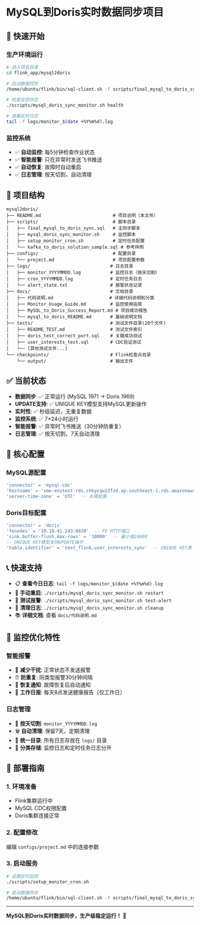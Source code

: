 # MySQL到Doris实时数据同步项目

## 🚀 快速开始

### 生产环境运行
```bash
# 进入项目目录
cd flink_app/mysql2doris

# 启动数据同步
/home/ubuntu/flink/bin/sql-client.sh -f scripts/final_mysql_to_doris_sync.sql

# 检查监控状态
./scripts/mysql_doris_sync_monitor.sh health

# 查看实时日志
tail -f logs/monitor_$(date +%Y%m%d).log
```

### 监控系统
- ✅ **自动监控**: 每5分钟检查作业状态
- ✅ **智能报警**: 只在异常时发送飞书推送
- ✅ **自动恢复**: 故障时自动重启
- ✅ **日志管理**: 按天切割，自动清理

## 📁 项目结构

```
mysql2doris/
├── README.md                           # 项目说明（本文件）
├── scripts/                            # 脚本目录
│   ├── final_mysql_to_doris_sync.sql   # 主同步脚本
│   ├── mysql_doris_sync_monitor.sh     # 监控脚本  
│   ├── setup_monitor_cron.sh           # 定时任务配置
│   └── kafka_to_doris_solution_sample.sql # 参考样例
├── configs/                            # 配置目录
│   └── project.md                      # 项目配置参数
├── logs/                              # 日志目录
│   ├── monitor_YYYYMMDD.log           # 监控日志（按天切割）
│   ├── cron_YYYYMMDD.log              # 定时任务日志
│   └── alert_state.txt                # 报警状态记录
├── docs/                              # 文档目录
│   ├── 代码说明.md                     # 详细代码说明和分类
│   ├── Monitor_Usage_Guide.md         # 监控使用指南
│   ├── MySQL_to_Doris_Success_Report.md # 项目成功报告
│   └── mysql_to_doris_README.md       # 基础说明文档
├── tests/                             # 测试文件目录(28个文件)
│   ├── README_TEST.md                 # 测试文件索引
│   ├── doris_test_correct_port.sql    # 关键成功测试
│   ├── user_interests_test.sql        # CDC验证测试
│   └── [其他测试文件...]
└── checkpoints/                       # Flink检查点目录
    └── output/                        # 输出文件
```

## ✅ 当前状态

- **数据同步**: ✅ 正常运行 (MySQL 1971 → Doris 1969)
- **UPDATE支持**: ✅ UNIQUE KEY模型支持MySQL更新操作
- **实时性**: ✅ 秒级延迟，无重复数据
- **监控系统**: ✅ 7×24小时运行
- **智能报警**: ✅ 异常时飞书推送（30分钟防重复）
- **日志管理**: ✅ 按天切割，7天自动清理

## 🔧 核心配置

### MySQL源配置
```sql
'connector' = 'mysql-cdc'
'hostname' = 'xme-envtest-rds.chkycqw22fzd.ap-southeast-1.rds.amazonaws.com'
'server-time-zone' = 'UTC'  -- 关键配置
```

### Doris目标配置  
```sql
'connector' = 'doris'
'fenodes' = '10.10.41.243:8030'  -- FE HTTP端口
'sink.buffer-flush.max-rows' = '10000'  -- 最小值10000
-- UNIQUE KEY模型支持UPDATE操作
'table.identifier' = 'test_flink.user_interests_sync'  -- UNIQUE KEY表
```

## 📞 快速支持

- 📋 **查看今日日志**: `tail -f logs/monitor_$(date +%Y%m%d).log`
- 🔧 **手动重启**: `./scripts/mysql_doris_sync_monitor.sh restart`  
- 📢 **测试报警**: `./scripts/mysql_doris_sync_monitor.sh test-alert`
- 🧹 **清理日志**: `./scripts/mysql_doris_sync_monitor.sh cleanup`
- 📚 **详细文档**: 查看 `docs/代码说明.md`

## 🎯 监控优化特性

### 智能报警
- 📮 **减少干扰**: 正常状态不发送报警
- ⏰ **防重复**: 同类型报警30分钟间隔
- 🔄 **恢复通知**: 故障恢复后自动通知
- 📅 **工作日报**: 每天8点发送健康报告（仅工作日）

### 日志管理
- 📅 **按天切割**: `monitor_YYYYMMDD.log`
- 🗑️ **自动清理**: 保留7天，定期清理
- 📂 **统一目录**: 所有日志存放在 `logs/` 目录
- 📝 **分类存储**: 监控日志和定时任务日志分开

## 🚀 部署指南

### 1. 环境准备
- Flink集群运行中
- MySQL CDC权限配置
- Doris集群连接正常

### 2. 配置修改
编辑 `configs/project.md` 中的连接参数

### 3. 启动服务
```bash
# 设置定时监控
./scripts/setup_monitor_cron.sh

# 启动数据同步
/home/ubuntu/flink/bin/sql-client.sh -f scripts/final_mysql_to_doris_sync.sql
```

---

**MySQL到Doris实时数据同步，生产级稳定运行！** 🎉 